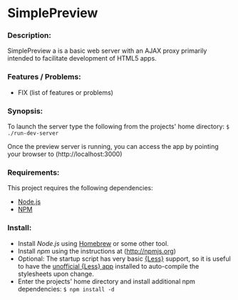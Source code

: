# SimplePreview

### Description:

SimplePreview a is a basic web server with an AJAX proxy primarily intended to facilitate development of HTML5 apps.

### Features / Problems:

  * FIX (list of features or problems)

### Synopsis:

To launch the server type the following from the projects' home directory:
    `$ ./run-dev-server`

Once the preview server is running, you can access the app by pointing your browser to (http://localhost:3000)

### Requirements:
This project requires the following dependencies:

  * [Node.js](http://nodejs.com)
  * [NPM](http://npmjs.org)

### Install:

  * Install *Node.js* using [Homebrew](https://github.com/mxcl/homebrew) or some other tool.
  * Install *npm* using the instructions at (http://npmjs.org)
  * Optional: The startup script has very basic [{Less}](http://lesscss.org) support, so it is useful to
  have the [unofficial {Less} app](http://incident57.com/less/) installed to auto-compile the stylesheets upon change.
  * Enter the projects' home directory and install additional npm dependencies:
        `$ npm install -d`
